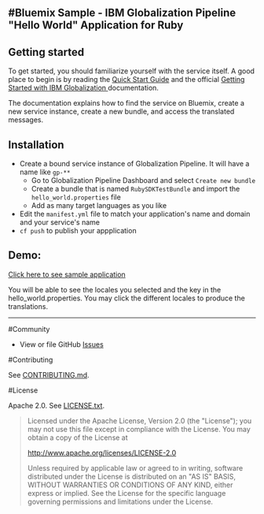 #Bluemix Sample - IBM Globalization Pipeline "Hello World" Application for Ruby
-------------------------------------------------------------------------------

## Getting started

To get started, you should familiarize yourself with the service itself. A
good place to begin is by reading the [Quick Start Guide](https://github.com/IBM-Bluemix/gp-common#quick-start-guide) and the official [Getting Started with IBM Globalization ](https://cloud.ibm.com/docs/services/GlobalizationPipeline) documentation.

The documentation explains how to find the service on Bluemix, create a new service instance, create a new bundle, and access the translated messages.

## Installation

- Create a bound service instance of Globalization Pipeline. It will have a name like `gp-**`
    - Go to Globalization Pipeline Dashboard and select  `Create new bundle `
    - Create a bundle that is named `RubySDKTestBundle` and import the `hello_world.properties` file
    - Add as many target languages as you like
- Edit the `manifest.yml` file to match your application's name and domain and your service's name
- `cf push` to publish your appplication

## Demo:

[Click here to see sample application](https://rubysdkdemo.mybluemix.net/)

You will be able to see the locales you selected and the key in the hello_world.properties. You may click the different locales to produce the translations.


-----------------
#Community

* View or file GitHub [Issues](https://github.com/IBM-Cloud/gp-ruby-sample/issues)

#Contributing

See [CONTRIBUTING.md](CONTRIBUTING.md).

#License

Apache 2.0. See [LICENSE.txt](LICENSE.txt).

> Licensed under the Apache License, Version 2.0 (the "License");
> you may not use this file except in compliance with the License.
> You may obtain a copy of the License at
>
> http://www.apache.org/licenses/LICENSE-2.0
>
> Unless required by applicable law or agreed to in writing, software
> distributed under the License is distributed on an "AS IS" BASIS,
> WITHOUT WARRANTIES OR CONDITIONS OF ANY KIND, either express or implied.
> See the License for the specific language governing permissions and
> limitations under the License.
